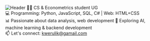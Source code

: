 ![Header](./github-header-image.png.pn)
👨‍🎓 CS & Econometrics student UG  
💻 Programming: Python, JavaScript, SQL, C# | Web: HTML+CSS  
📊 Passionate about data analysis, web development 
🚀 Exploring AI, machine learning & backend development  
📫 Let's connect: kwerulik@gamail.com
<!--
**kwerulik/kwerulik** is a ✨ _special_ ✨ repository because its `README.md` (this file) appears on your GitHub profile.

Here are some ideas to get you started:

- 🔭 I’m currently working on ...
- 🌱 I’m currently learning ...
- 👯 I’m looking to collaborate on ...
- 🤔 I’m looking for help with ...
- 💬 Ask me about ...
- 📫 How to reach me: ...
- 😄 Pronouns: ...
- ⚡ Fun fact: ...
-->
